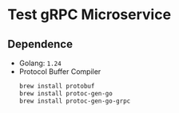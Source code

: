 # Test gRPC Microservice

## Dependence

- Golang: `1.24`
- Protocol Buffer Compiler
    ```bash
    brew install protobuf
    brew install protoc-gen-go
    brew install protoc-gen-go-grpc
    ```
  